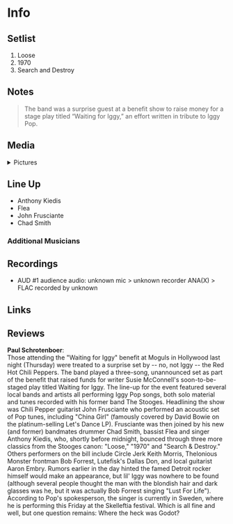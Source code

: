 # Info

## Setlist

1. Loose
2. 1970
3. Search and Destroy

## Notes

> The band was a surprise guest at a benefit show to raise money for a stage play titled “Waiting for Iggy,” an effort written in tribute to Iggy Pop.

## Media 

<details>
  <summary>Pictures</summary>
  <!--<img alt="Setlist" title="Setlist" src="_.jpg" height="200" />-->
</details>

## Line Up

* Anthony Kiedis
* Flea
* John Frusciante
* Chad Smith

### Additional Musicians

## Recordings

* AUD #1 audience audio: unknown mic > unknown recorder ANA(X) > FLAC recorded by unknown

## Links

## Reviews 

>
**Paul Schrotenboer**:
<br>
Those attending the "Waiting for Iggy" benefit at Moguls in Hollywood last night (Thursday) were treated to a surprise set by -- no, not Iggy -- the Red Hot Chili Peppers. The band played a three-song, unannounced set as part of the benefit that raised funds for writer Susie McConnell's soon-to-be-staged play titled Waiting for Iggy.
The line-up for the event featured several local bands and artists all performing Iggy Pop songs, both solo material and tunes recorded with his former band The Stooges. Headlining the show was Chili Pepper guitarist John Frusciante who performed an acoustic set of Pop tunes, including "China Girl" (famously covered by David Bowie on the platinum-selling Let's Dance LP). Frusciante was then joined by his new (and former) bandmates drummer Chad Smith, bassist Flea and singer Anthony Kiedis, who, shortly before midnight, bounced through three more classics from the Stooges canon: "Loose," "1970" and "Search & Destroy."
Others performers on the bill include Circle Jerk Keith Morris, Thelonious Monster frontman Bob Forrest, Lutefisk's Dallas Don, and local guitarist Aaron Embry.
Rumors earlier in the day hinted the famed Detroit rocker himself would make an appearance, but lil' Iggy was nowhere to be found (although several people thought the man with the blondish hair and dark glasses was he, but it was actually Bob Forrest singing "Lust For Life"). According to Pop's spokesperson, the singer is currently in Sweden, where he is performing this Friday at the Skelleftia festival. Which is all fine and well, but one question remains: Where the heck was Godot?
